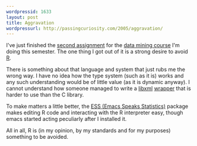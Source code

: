 ```yaml
---
wordpressid: 1633
layout: post
title: Aggravation
wordpressurl: http://passingcuriosity.com/2005/aggravation/
---
```

I've just finished the <a href="http://togaware.redirectme.net/access/assignment.html">second assignment</a> for the <a href="http://datamining.anu.edu.au/student/math3346_2005.html">data mining course</a> I'm doing this semester. The one thing I got out of it is a strong desire to avoid <a href="http://www.r-project.org/">R</a>.

There is something about that language and system that just rubs me the wrong way. I have no idea how the type system (such as it is) works and any such understanding would be of little value (as it is dynamic anyway). I cannot understand how someone managed to write a <a href="http://xmlsoft.org/">libxml</a> <a href="http://cran.r-project.org/src/contrib/Descriptions/XML.html">wrapper</a> that is <emph>harder</emph> to use than the C library.

To make matters a little better, the <a href="http://ess.r-project.org/">ESS (Emacs Speaks Statistics)</a> package makes editing R code and interacting with the R interpreter easy, though emacs started acting peculiarly after I installed it.

All in all, R is (in my opinion, by my standards and for my purposes) something to be avoided.
